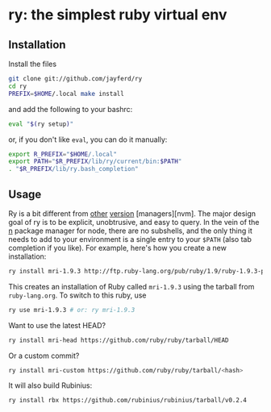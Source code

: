 # ry: the simplest ruby virtual env

## Installation

Install the files

``` bash
git clone git://github.com/jayferd/ry
cd ry
PREFIX=$HOME/.local make install
```

and add the following to your bashrc:

``` bash
eval "$(ry setup)"
```

or, if you don't like `eval`, you can do it manually:

``` bash
export R_PREFIX="$HOME/.local"
export PATH="$R_PREFIX/lib/ry/current/bin:$PATH"
. "$R_PREFIX/lib/ry.bash_completion"
```

## Usage

Ry is a bit different from [other][rvm] [version][rbenv] [managers][nvm].  The major design goal of ry is to be explicit, unobtrusive, and easy to query.  In the vein of the [n][] package manager for node, there are no subshells, and the only thing it needs to add to your environment is a single entry to your `$PATH` (also tab completion if you like).  For example, here's how you create a new installation:

[rvm]: http://rvm.beginrescueend.com/
[rbenv]: https://github.com/sstephenson/rbenv
[n]: https://github.com/visionmedia/n

``` bash
ry install mri-1.9.3 http://ftp.ruby-lang.org/pub/ruby/1.9/ruby-1.9.3-p125.tar.gz
```

This creates an installation of Ruby called `mri-1.9.3` using the tarball from `ruby-lang.org`.  To switch to this ruby, use

``` bash
ry use mri-1.9.3 # or: ry mri-1.9.3
```

Want to use the latest HEAD?

``` bash
ry install mri-head https://github.com/ruby/ruby/tarball/HEAD
```

Or a custom commit?

``` bash
ry install mri-custom https://github.com/ruby/ruby/tarball/<hash>
```

It will also build Rubinius:

``` bash
ry install rbx https://github.com/rubinius/rubinius/tarball/v0.2.4
```
